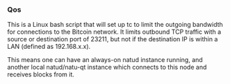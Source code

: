 ### Qos ###

This is a Linux bash script that will set up tc to limit the outgoing bandwidth for connections to the Bitcoin network. It limits outbound TCP traffic with a source or destination port of 23211, but not if the destination IP is within a LAN (defined as 192.168.x.x).

This means one can have an always-on natud instance running, and another local natud/natu-qt instance which connects to this node and receives blocks from it.
